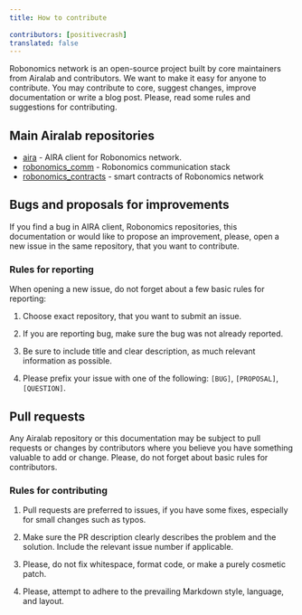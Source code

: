 ```yaml
---
title: How to contribute
 
contributors: [positivecrash]
translated: false
---
```


Robonomics network is an open-source project built by core maintainers from Airalab and contributors. We want to make it easy for anyone to contribute. You may contribute to core, suggest changes, improve documentation or write a blog post. Please, read some rules and suggestions for contributing.

## Main Airalab repositories 

- [aira](https://github.com/airalab/aira) - AIRA client for Robonomics network. 
- [robonomics_comm](https://github.com/airalab/robonomics_comm) - Robonomics communication stack
- [robonomics_contracts](https://github.com/airalab/robonomics_contracts) - smart contracts of Robonomics network

## Bugs and proposals for improvements

If you find a bug in AIRA client, Robonomics repositories, this documentation or would like to propose an improvement, please, open a new issue in the same repository, that you want to contribute.

### Rules for reporting

When opening a new issue, do not forget about a few basic rules for reporting:

1. Choose exact repository, that you want to submit an issue.

2. If you are reporting bug, make sure the bug was not already reported.

3. Be sure to include title and clear description, as much relevant information as possible.

4. Please prefix your issue with one of the following: `[BUG]`, `[PROPOSAL]`, `[QUESTION]`.


## Pull requests

Any Airalab repository or this documentation may be subject to pull requests or changes by contributors where you believe you have something valuable to add or change. Please, do not forget about basic rules for contributors.

### Rules for contributing

1. Pull requests are preferred to issues, if you have some fixes, especially for small changes such as typos.

2. Make sure the PR description clearly describes the problem and the solution. Include the relevant issue number if applicable.

3. Please, do not fix whitespace, format code, or make a purely cosmetic patch.

4. Please, attempt to adhere to the prevailing Markdown style, language, and layout.


